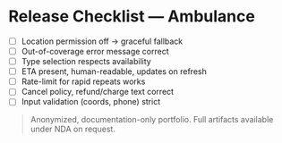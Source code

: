 # Release Checklist — Ambulance
- [ ] Location permission off → graceful fallback
- [ ] Out-of-coverage error message correct
- [ ] Type selection respects availability
- [ ] ETA present, human-readable, updates on refresh
- [ ] Rate-limit for rapid repeats works
- [ ] Cancel policy, refund/charge text correct
- [ ] Input validation (coords, phone) strict

> Anonymized, documentation-only portfolio. Full artifacts available under NDA on request.
